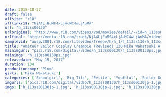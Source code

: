 ```yaml
---
date: 2018-10-27
draft: false
affsite: "r18"
afflinkr18: "NjA4LjEuMS4xLjAuMC4wLjAuMA"
url: "h_113ss00130"
urloriginal: "http://www.r18.com/videos/vod/movies/detail/-/id=h_113ss00130"
urlfinal: "http://media.r18.com/track/NjA4LjEuMS4xLjAuMC4wLjAuMA/videos/vod/movies/detail/-/id=h_113ss00130"
samplevid: "awspv3001.r18.com/litevideo/freepv/h/h_1/h_113ss130/h_113ss130_dmb_w.mp4"
title: "Amateur Sailor Cosplay Creampie (Revised) 130 Mika Wakatsuki A 148cm Tall Cute Little Girl In A School Uniform Is Hiding G Cup Titties Under There! And She's So Sensual..."
mainimgurl: "pics.r18.com/digital/video/h_113ss00130/h_113ss00130ps.jpg"
mainimgs: "h_113ss00130ps.jpg"
releasedate: "May 15, 2017"
duration: 134
productioncomp: "Plum"
girls: ['Mika Wakatsuki']
categories: ['Schoolgirl', 'Big Tits', 'Petite', 'Youthful', 'Sailor Uniform', 'Amateur', 'Featured Actress', 'Creampie', 'Hi-Def']
imgurls: ['pics.r18.com/digital/video/h_113ss00130/h_113ss00130jp-1.jpg', 'pics.r18.com/digital/video/h_113ss00130/h_113ss00130jp-2.jpg', 'pics.r18.com/digital/video/h_113ss00130/h_113ss00130jp-3.jpg', 'pics.r18.com/digital/video/h_113ss00130/h_113ss00130jp-4.jpg', 'pics.r18.com/digital/video/h_113ss00130/h_113ss00130jp-5.jpg', 'pics.r18.com/digital/video/h_113ss00130/h_113ss00130jp-6.jpg', 'pics.r18.com/digital/video/h_113ss00130/h_113ss00130jp-7.jpg', 'pics.r18.com/digital/video/h_113ss00130/h_113ss00130jp-8.jpg', 'pics.r18.com/digital/video/h_113ss00130/h_113ss00130jp-9.jpg', 'pics.r18.com/digital/video/h_113ss00130/h_113ss00130jp-10.jpg', 'pics.r18.com/digital/video/h_113ss00130/h_113ss00130jp-11.jpg', 'pics.r18.com/digital/video/h_113ss00130/h_113ss00130jp-12.jpg', 'pics.r18.com/digital/video/h_113ss00130/h_113ss00130jp-13.jpg', 'pics.r18.com/digital/video/h_113ss00130/h_113ss00130jp-14.jpg', 'pics.r18.com/digital/video/h_113ss00130/h_113ss00130jp-15.jpg', 'pics.r18.com/digital/video/h_113ss00130/h_113ss00130jp-16.jpg', 'pics.r18.com/digital/video/h_113ss00130/h_113ss00130jp-17.jpg', 'pics.r18.com/digital/video/h_113ss00130/h_113ss00130jp-18.jpg', 'pics.r18.com/digital/video/h_113ss00130/h_113ss00130jp-19.jpg', 'pics.r18.com/digital/video/h_113ss00130/h_113ss00130jp-20.jpg']
imgs: ['h_113ss00130jp-1.jpg', 'h_113ss00130jp-2.jpg', 'h_113ss00130jp-3.jpg', 'h_113ss00130jp-4.jpg', 'h_113ss00130jp-5.jpg', 'h_113ss00130jp-6.jpg', 'h_113ss00130jp-7.jpg', 'h_113ss00130jp-8.jpg', 'h_113ss00130jp-9.jpg', 'h_113ss00130jp-10.jpg', 'h_113ss00130jp-11.jpg', 'h_113ss00130jp-12.jpg', 'h_113ss00130jp-13.jpg', 'h_113ss00130jp-14.jpg', 'h_113ss00130jp-15.jpg', 'h_113ss00130jp-16.jpg', 'h_113ss00130jp-17.jpg', 'h_113ss00130jp-18.jpg', 'h_113ss00130jp-19.jpg', 'h_113ss00130jp-20.jpg']
---
```

